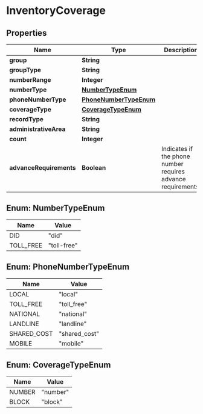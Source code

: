 

# InventoryCoverage


## Properties

| Name | Type | Description | Notes |
|------------ | ------------- | ------------- | -------------|
|**group** | **String** |  |  [optional] |
|**groupType** | **String** |  |  [optional] |
|**numberRange** | **Integer** |  |  [optional] |
|**numberType** | [**NumberTypeEnum**](#NumberTypeEnum) |  |  [optional] |
|**phoneNumberType** | [**PhoneNumberTypeEnum**](#PhoneNumberTypeEnum) |  |  [optional] |
|**coverageType** | [**CoverageTypeEnum**](#CoverageTypeEnum) |  |  [optional] |
|**recordType** | **String** |  |  [optional] |
|**administrativeArea** | **String** |  |  [optional] |
|**count** | **Integer** |  |  [optional] |
|**advanceRequirements** | **Boolean** | Indicates if the phone number requires advance requirements. |  [optional] |



## Enum: NumberTypeEnum

| Name | Value |
|---- | -----|
| DID | &quot;did&quot; |
| TOLL_FREE | &quot;toll-free&quot; |



## Enum: PhoneNumberTypeEnum

| Name | Value |
|---- | -----|
| LOCAL | &quot;local&quot; |
| TOLL_FREE | &quot;toll_free&quot; |
| NATIONAL | &quot;national&quot; |
| LANDLINE | &quot;landline&quot; |
| SHARED_COST | &quot;shared_cost&quot; |
| MOBILE | &quot;mobile&quot; |



## Enum: CoverageTypeEnum

| Name | Value |
|---- | -----|
| NUMBER | &quot;number&quot; |
| BLOCK | &quot;block&quot; |



